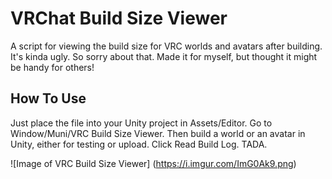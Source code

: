 # VRChat Build Size Viewer
 A script for viewing the build size for VRC worlds and avatars after building.
 It's kinda ugly. So sorry about that. Made it for myself, but thought it might be handy for others!

## How To Use
 Just place the file into your Unity project in Assets/Editor.
 Go to Window/Muni/VRC Build Size Viewer.
 Then build a world or an avatar in Unity, either for testing or upload.
 Click Read Build Log.
 TADA.
 
 ![Image of VRC Build Size Viewer] (https://i.imgur.com/ImG0Ak9.png)